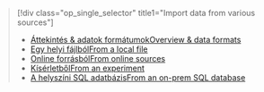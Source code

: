 > [!div class="op_single_selector" title1="Import data from various sources"]
> * [<span data-ttu-id="66ed3-101">Áttekintés & adatok formátumok</span><span class="sxs-lookup"><span data-stu-id="66ed3-101">Overview & data formats</span></span>](../articles/machine-learning/machine-learning-data-science-import-data.md)
> * [<span data-ttu-id="66ed3-102">Egy helyi fájlból</span><span class="sxs-lookup"><span data-stu-id="66ed3-102">From a local file</span></span>](../articles/machine-learning/machine-learning-import-data-from-local-file.md)
> * [<span data-ttu-id="66ed3-103">Online forrásból</span><span class="sxs-lookup"><span data-stu-id="66ed3-103">From online sources</span></span>](../articles/machine-learning/machine-learning-import-data-from-online-sources.md)
> * [<span data-ttu-id="66ed3-104">Kísérletből</span><span class="sxs-lookup"><span data-stu-id="66ed3-104">From an experiment</span></span>](../articles/machine-learning/machine-learning-import-data-from-an-experiment.md)
> * [<span data-ttu-id="66ed3-105">A helyszíni SQL adatbázis</span><span class="sxs-lookup"><span data-stu-id="66ed3-105">From an on-prem SQL database</span></span>](../articles/machine-learning/machine-learning-use-data-from-an-on-premises-sql-server.md)
>  

